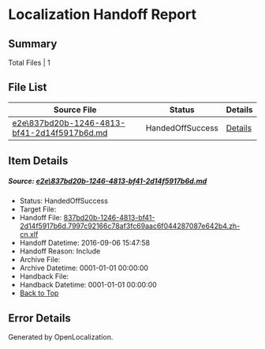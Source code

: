 # <a name='report-top'></a> Localization Handoff Report

## Summary
 Total Files | 1

## File List
 Source File | Status | Details 
 ----------- | ------ | ------- 
 [e2e\837bd20b-1246-4813-bf41-2d14f5917b6d.md](https://github.com/OpenLocalizationTestOrg/ol-test0/blob/a30dd36c9339224c2e01849391dcadadb4494c65/e2e/837bd20b-1246-4813-bf41-2d14f5917b6d.md) | HandedOffSuccess | [Details](#7502f969b32d4891692e383ff0ac8fb09d6169602)

## Item Details
##### <a name='7502f969b32d4891692e383ff0ac8fb09d6169602'></a> Source: [e2e\837bd20b-1246-4813-bf41-2d14f5917b6d.md](https://github.com/OpenLocalizationTestOrg/ol-test0/blob/a30dd36c9339224c2e01849391dcadadb4494c65/e2e/837bd20b-1246-4813-bf41-2d14f5917b6d.md)
* Status: HandedOffSuccess
* Target File: 
* Handoff File: [837bd20b-1246-4813-bf41-2d14f5917b6d.7997c92166c78af3fc69aac6f044287087e642b4.zh-cn.xlf](https://github.com/OpenLocalizationTestOrg/ol-test0-handoff/blob/c105f0e99e93f71943f16f73d02a1320fa2fa283/ol-handoff/OpenLocalizationTestOrg/ol-test0-zhcn/ci/ht/837bd20b-1246-4813-bf41-2d14f5917b6d.7997c92166c78af3fc69aac6f044287087e642b4.zh-cn.xlf)
* Handoff Datetime: 2016-09-06 15:47:58
* Handoff Reason: Include
* Archive File: 
* Archive Datetime: 0001-01-01 00:00:00
* Handback File: 
* Handback Datetime: 0001-01-01 00:00:00
* [Back to Top](#report-top)


## Error Details

Generated by OpenLocalization.
